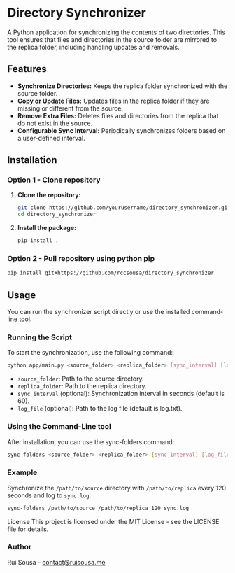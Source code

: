 # Directory Synchronizer

A Python application for synchronizing the contents of two directories. This tool ensures that files and directories in the source folder are mirrored to the replica folder, including handling updates and removals.

## Features

- **Synchronize Directories:** Keeps the replica folder synchronized with the source folder.
- **Copy or Update Files:** Updates files in the replica folder if they are missing or different from the source.
- **Remove Extra Files:** Deletes files and directories from the replica that do not exist in the source.
- **Configurable Sync Interval:** Periodically synchronizes folders based on a user-defined interval.

## Installation

### Option 1 - Clone repository
1. **Clone the repository:**

    ```bash
    git clone https://github.com/yourusername/directory_synchronizer.git
    cd directory_synchronizer
    ```

2. **Install the package:**

    ```bash
    pip install .
    ```

### Option 2 - Pull repository using python pip

```bash
pip install git+https://github.com/rccsousa/directory_synchronizer
```

## Usage

You can run the synchronizer script directly or use the installed command-line tool.

### Running the Script

To start the synchronization, use the following command:

```bash
python app/main.py <source_folder> <replica_folder> [sync_interval] [log_file]
```
* `source_folder`: Path to the source directory.
* `replica_folder`: Path to the replica directory.
* `sync_interval` (optional): Synchronization interval in seconds (default is 60).
* `log_file` (optional): Path to the log file (default is log.txt).

### Using the Command-Line tool

After installation, you can use the sync-folders command:

```bash
sync-folders <source_folder> <replica_folder> [sync_interval] [log_file]
```

### Example
Synchronize the `/path/to/source` directory with `/path/to/replica` every 120 seconds and log to `sync.log`:

```bash
sync-folders /path/to/source /path/to/replica 120 sync.log
```

License
This project is licensed under the MIT License - see the LICENSE file for details.

### Author
Rui Sousa - [contact@ruisousa.me](mailto:contact@ruisousa.me) 
